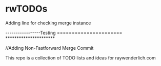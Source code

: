 # rwTODOs
Adding line for checking merge instance

-----------------Testing ====================== **********************








//Adding Non-Fastforward Merge Commit

This repo is a collection of TODO lists and ideas for raywenderlich.com
